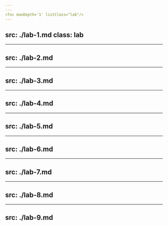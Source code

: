 ```yaml
---
---
<Toc maxDepth='1' listClass="lab"/>
---
```

src: ./lab-1.md
class: lab
---
---
src: ./lab-2.md
---
---
src: ./lab-3.md
---
---
src: ./lab-4.md
---
---
src: ./lab-5.md
---
---
src: ./lab-6.md
---
---
src: ./lab-7.md
---
---
src: ./lab-8.md
---
---
src: ./lab-9.md
---